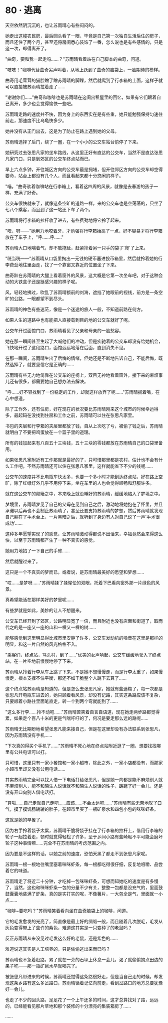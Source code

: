 <link rel="stylesheet" href="../styles/text.css" />
<h1>80 · 逃离</h1>

天空依然阴沉沉的，也让苏雨晴心有些闷闷的。

她走出这幢农民房，最后回头看了一眼，毕竟是自己第一次独自生活后住的房子，而且还住了两个月，甚至还将房间悉心装饰了一番，怎么说也是有些感情的，只是这一次，却得离开了。

"曲奇，要和我一起走吗……？"苏雨晴看着站在自己脚本的曲奇，问道。

"吱吱！"咖啡代替曲奇尖声叫着，从地上跃到了曲奇的脑袋上，一脸期待的模样。

曲奇用毛茸茸的猫脸蹭了蹭苏雨晴的脚踝，然后就爬到了行李箱的上面，这样子就可以直接被苏雨晴拉着走了……

"谢谢你们……"曲奇和咖啡也是苏雨晴在这间出租屋里的回忆，如果有它们跟着自己离开，多少也会觉得愉快一些吧。

苏雨晴走路的速度并不快，因为身上的东西实在是有些重，她只能勉强保持匀速往前走，那速度不比乌龟快多少。

她并没有从正门出去，这是为了防止在路上遇到她的父母。

苏雨晴选择了后门，绕了一圈，在一个小小的公交车站台前停了下来。

她研究过去张思凡家的坐车路线，从这里正好有直达的公交车，当然不是直达张思凡家门口，只是到郊区的公交车终点站而已。

早上六点多钟，开往城区方向的公交车最是拥堵，但开往郊区方向的公交车却空得要命，站台上都没有几个人，而且看起来都十分悠闲的样子。

"喵。"曲奇驮着咖啡站在行李箱上，看着这四周的风景，就像是去春游的孩子一样，充满了好奇。

公交车很快就来了，就像这条空旷的道路一样，来的公交车也是空荡荡的，只坐了七八个乘客，而且到了这一站还下车了两个。

苏雨晴将行李箱的拉杆收了进去，有些费劲地将它拎了起来。

"唔，呀——"她用力地咬着牙，才勉强将行李箱抬高了一点，好不容易才将行李箱放在了车子上，"呼……呼……"

苏雨晴大口地喘着气，却不敢拖延，赶紧拎着另一只手的袋子'爬'了上来。

"咣当咣——"苏雨晴从口袋里掏出一元钱的硬币塞进投币箱里，然后就拎着她的行李费劲地往里面走，找了一个靠窗又靠近的位置坐了下来。

曲奇趴在苏雨晴的大腿上看着窗外的风景，这大概是它第一次坐车吧，对于这种会动的大铁盒子还是挺感兴趣的样子呢。

风，轻轻地拂过，吹乱了苏雨晴额前的刘海，遮挡了她眼前的视线，前方是一条空旷的公路，一眼都望不到尽头。

苏雨晴的神色有些迷茫，像是一个迷途的旅人一般，不知道前路在何方。

如果人生的道路中也有能把人直接载到目的地的公交车就好了呢。

公交车开过面馆门口，苏雨晴看见了父亲和母亲的一脸愁容。

她在那一瞬间甚至生起了大喊他们的冲动，但是疾驰着的公交车却没有给她机会，飞快地开过了这段路口，面馆远远地落在后面，直到消失不见。

在那一瞬间，苏雨晴生出了后悔的情绪，但她还是不断地告诉自己，不能后悔，既然选择了，就要坚信它是正确的……

苏雨晴有些无力地倚靠在公交车的座椅上，双目无神地看着窗外，接下来的麻烦事儿还有很多，都需要她自己想办法去解决。

"呼……好不容找到了一份稳定的工作，却就这样放弃了呢……"苏雨晴抿着嘴，在心中想道。

除了工作外，还有住房，好在现在的状况要比苏雨晴刚来这个城市的时候幸运得多，最起码在没找到住房和工作之前，苏雨晴可以住在张思凡家里。

书包的夹层和行李箱的夹层里都放了钱，自从上次吃了亏，被偷了钱之后，苏雨晴就明白了不要把鸡蛋放在一个篮子里的道理。

所有的钱加起来有八百五十三块钱，五十三块的零钱都放在苏雨晴自己的口袋里备用。

如果张思凡家附近有工作那就是最好的了，只可惜那里都是农村，估计也不会有什么工作吧，不然苏雨晴还可以住在张思凡家里，这样就能省下不少的钱呢……

公交车的速度并不比电瓶车快太多，也要一个多小时才能到达终点站，好在路上空旷，除了红绿灯外几乎不用停下来，坐在车里的人也会觉得顺畅和舒服许多。

就在这公交车的颠簸之中，本来晚上就没睡好的苏雨晴，缓缓地陷入了梦境之中。

梦境里，苏雨晴梦见了自己的父母在见到自己之后，激动地将她抱在了怀里，并且承诺以后再也不会制止苏雨晴了，甚至还要支持苏雨晴的梦想，然后苏雨晴就发现自己躺在了手术台上，一片黑暗之后，就听到了身边有人对自己说了一声'手术很成功'……

这种多年愿望实现了的感觉，让苏雨晴激动得都说不出话来，幸福竟然会来得这么快，以至于苏雨晴都产生了一种不真实的感觉。

她用力地掐了一下自己的手臂……

然后就醒过来了。

这只是一个不真实的梦而已，或者说，是苏雨晴最美好的愿望和梦想……

"哎……是梦呀……"苏雨晴揉了揉惺忪的双眼，托着下巴看向窗外那一片绿色的风景。

真希望能活在那样美好的梦里呢……

有些梦就是如此，美妙的让人不想醒来。

公交车已经开到了郊区，公路明显宽了一倍，而且附近也没有店面和街道了，取而代之的是一座又一座的山和一棵又一棵的树……

能够感觉到这里明显得比城市里安静了许多，公交车发动机的噪音在这里是那样的明显，和这一片自然的风光格格不入。

"乘客们，终点站，笃头村，到了……"优美的女声响起，公交车缓缓地驶入了终点站，在一片空地前慢慢地停了下来。

苏雨晴从拎着行李从车上跳了下来，不是她不想慢慢走，而是行李太重了，如果慢慢走，根本支撑不住平衡，那还不如干脆整个人跳下去算了……

这个终点站苏雨晴是知道的，但是怎么去张思凡家，她就有些迷糊了，每一次都是张思凡开电瓶车进去的，她只顾着看风景，却没有记路，其实这条路应该不复杂，只要顺着小路往里面笔直走，转一个到两个弯就能到了……

"这么多行李……拎不动吧……"苏雨晴苦笑着自言自语道，现在她走两步路都觉得累，如果走个百八十米的更是气喘吁吁的了，何况是要走那么远的路呢……

苏雨晴无比期盼地希望张思凡能来接自己，但是在这里却没有办法联系到张思凡，因为苏雨晴没有手机……

"下次真的得买个手机了……"苏雨晴不死心地在终点站附近逛了一圈，想要找找哪里有公共电话可以打。

只可惜，这里只有一家小餐馆和一家小超市，除此之外，一家小店都没有，而那家小超市里却又没有公用电话……

其实苏雨晴完全可以找人借一下电话打给张思凡，但是她一向都是能不麻烦别人就不麻烦别人，能不和陌生人说话就不和陌生人说话的性子，踌躇了好一会儿，还是没有开口向别人借电话打。

"算啦……自己走就自己走吧……应该……不会太远吧……"苏雨晴有些无奈地叹了口气，摸了摸饥肠辘辘的肚子，在超市里买了一瓶矿泉水和四包小包的咪咪虾条。

这就是她的早餐了。

因为右手拎着袋子太累，苏雨晴干脆将袋子挂在了行李箱的拉杆上，借用行李箱的轮子一起拉着走，顿时就觉得轻松了许多，至于乡间小路有些崎岖不平可能会磨坏轮子这种事情嘛……完全不在苏雨晴的考虑范围之内。

因为要是不这样的话，以她之前的速度，恐怕天黑了都走不到张思凡家呢。

苏雨晴一根一根地往嘴里塞着咪咪虾条，每一根都吃得很仔细，反复地咀嚼、品尝着它的味道。

苏雨晴走了将近二十分钟，才吃掉一包咪咪虾条，可想而知她吃的速度是有多慢了，当然，这也和咪咪虾条一包的分量不少有关，整整一包都是没充气的，里面鼓鼓囊囊地装满了虾条，真的是实打实的呢，不像薯片，一大包全是气，里面就一小点……

"咖啡\~要吃吗？"苏雨晴笑着看向坐在曲奇脑袋上的咖啡，问道。

它的毛发愈发的光亮了，简直像是最上好的绸缎一般，而且随着几次脱毛，毛发从灰色变得带上了些许的紫色，难道这其实是一只变种了的老鼠吗？

反正苏雨晴从来没见过毛发这么好的老鼠，还是紫色的……

难道说这其实是人工培养的，只是偷偷逃出来而已吗？

苏雨晴也不急着赶路，累了就在一旁的石垛上休息一会儿，渴了就偷偷摘点田边的果子吃——那一瓶矿泉水早就喝完了。

被张思凡带进来的时候，苏雨晴还觉得这条路很好走，但是当自己走的时候，却发现这条乡路有这么多岔路口，苏雨晴循着记忆向前走，看到岔路口的地方总要犹豫好一会儿。

也走了不少的回头路，足足花了一个上午还多的时间，这才总算找对了路，远远的，已经能看见那片草地和那个装修的十分漂亮的集装箱房了……

……
